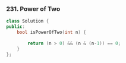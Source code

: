 ### 231. Power of Two
```c++
class Solution {
public:
    bool isPowerOfTwo(int n) {
        
        return (n > 0) && (n & (n-1)) == 0;
    }
};
```